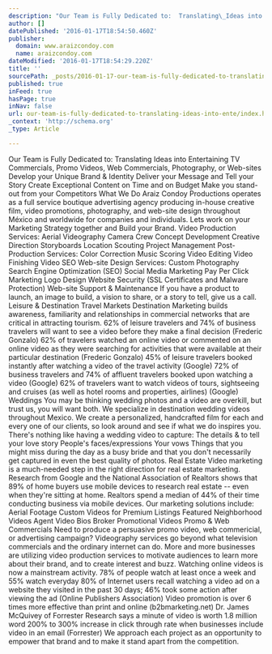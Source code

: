 ```yaml
---
description: "Our Team is Fully Dedicated to:  Translating\_Ideas into Entertaining TV Commercials, Promo Videos,\_Web Commercials, Photography, or Web-sites Develop your Uniqu"
author: []
datePublished: '2016-01-17T18:54:50.460Z'
publisher:
  domain: www.araizcondoy.com
  name: araizcondoy.com
dateModified: '2016-01-17T18:54:29.220Z'
title: ''
sourcePath: _posts/2016-01-17-our-team-is-fully-dedicated-to-translating-ideas-into-ente.md
published: true
inFeed: true
hasPage: true
inNav: false
url: our-team-is-fully-dedicated-to-translating-ideas-into-ente/index.html
_context: 'http://schema.org'
_type: Article

---
```

Our Team is Fully Dedicated to: Translating Ideas into Entertaining TV Commercials, Promo Videos, Web Commercials, Photography, or Web-sites Develop your Unique Brand & Identity Deliver your Message and Tell your Story  Create Exceptional Content on Time and on Budget Make you stand-out from your Competitors What We Do Araiz Condoy Productions operates as a full service boutique advertising agency producing in-house creative film, video promotions, photography, and web-site design throughout México and worldwide for companies and individuals. Lets work on your Marketing Strategy together and Build your Brand. Video Production Services: Aerial Videography Camera Crew Concept Development Creative Direction Storyboards Location Scouting Project Management Post-Production Services: Color Correction Music Scoring Video Editing  Video Finishing Video SEO Web-site Design Services: Custom Photography Search Engine Optimization (SEO) Social Media Marketing Pay Per Click Marketing Logo Design Website Security (SSL Certificates and Malware Protection) Web-site Support & Maintenance If you have a product to launch, an image to build, a vision to share, or a story to tell, give us a call. Leisure & Destination Travel Markets Destination Marketing builds awareness, familiarity and relationships in commercial networks that are critical in attracting tourism. 62% of leisure travelers and 74% of business travelers will want to see a video before they make a final decision (Frederic Gonzalo) 62% of travelers watched an online video or commented on an online video as they were searching for activities that were available at their particular destination (Frederic Gonzalo) 45% of leisure travelers booked instantly after watching a video of the travel activity (Google) 72% of business travelers and 74% of affluent travelers booked upon watching a video (Google) 62% of travelers want to watch videos of tours, sightseeing and cruises (as well as hotel rooms and properties, airlines) (Google)                          Weddings You may be thinking wedding photos and a video are overkill, but trust us, you will want both.  We specialize in destination wedding videos throughout Mexico.  We create a personalized, handcrafted film for each and every one of our clients, so look around and see if what we do inspires you.   There's nothing like having a wedding video to capture: The details & to tell your love story People's faces/expressions Your vows Things that you might miss during the day as a busy bride and that you don't necessarily get captured in even the best quality of photos.  Real Estate Video marketing is a much-needed step in the right direction for real estate marketing. Research from Google and the National Association of Realtors shows that 89% of home buyers use mobile devices to research real estate -- even when they're sitting at home.  Realtors spend a median of 44% of their time conducting business via mobile devices. Our marketing solutions include: Aerial Footage Custom Videos for Premium Listings Featured Neighborhood Videos Agent Video Bios Broker Promotional Videos Promo & Web Commercials Need to produce a persuasive promo video, web commericial, or advertising campaign? Videography services go beyond what television commercials and the ordinary internet can do. More and more businesses are utilizing video production services to motivate audiences to learn more about their brand, and to create interest and buzz.   Watching online videos is now a mainstream activity. 78% of people watch at least once a week and 55% watch everyday 80% of Internet users recall watching a video ad on a website they visited in the past 30 days; 46% took some action after viewing the ad (Online Publishers Association) Video promotion is over 6 times more effective than print and online (b2bmarketing.net) Dr. James McQuivey of Forrester Research says a minute of video is worth 1.8 million word 200% to 300% increase in click through rate when businesses include video in an email (Forrester) We approach each project as an opportunity to empower that brand and to make it stand apart from the competition.